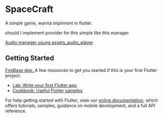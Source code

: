 # SpaceCraft
 
 A simple game, wanna impliment in flutter. 
 

should I implement provider for this simple like this manager

[Audio manager usung assets_audio_player](https://pub.dev/packages/assets_audio_player/example)

## Getting Started

[FireBase dep. ](https://firebase.flutter.dev/docs/migration/)
A few resources to get you started if this is your first Flutter project:

- [Lab: Write your first Flutter app](https://flutter.dev/docs/get-started/codelab)
- [Cookbook: Useful Flutter samples](https://flutter.dev/docs/cookbook)

For help getting started with Flutter, view our
[online documentation](https://flutter.dev/docs), which offers tutorials,
samples, guidance on mobile development, and a full API reference.
